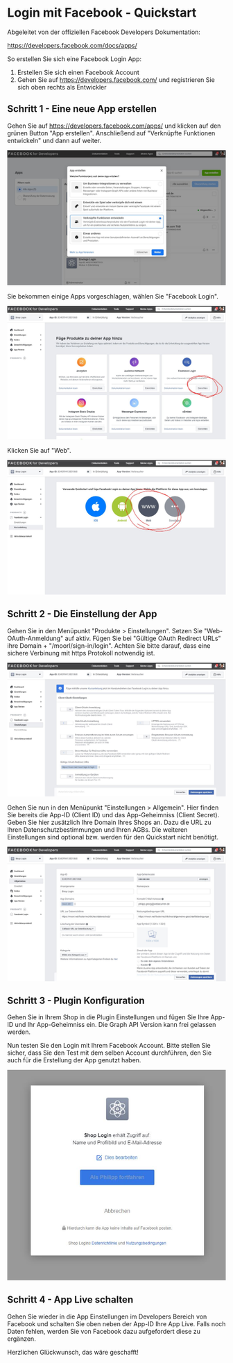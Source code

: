# Login mit Facebook - Quickstart

Abgeleitet von der offiziellen Facebook Developers Dokumentation:

https://developers.facebook.com/docs/apps/

So erstellen Sie sich eine Facebook Login App:

1. Erstellen Sie sich einen Facebook Account
2. Gehen Sie auf https://developers.facebook.com/ und registrieren Sie sich oben rechts als Entwickler

## Schritt 1 - Eine neue App erstellen

Gehen Sie auf https://developers.facebook.com/apps/ und klicken auf den grünen Button
"App erstellen". Anschließend auf "Verknüpfte Funktionen entwickeln" und dann auf weiter.

![Plugin Konfiguration](images/facebook-1.jpg)

Sie bekommen einige Apps vorgeschlagen, wählen Sie "Facebook Login".

![Plugin Konfiguration](images/facebook-2.jpg)

Klicken Sie auf "Web".

![Plugin Konfiguration](images/facebook-3.jpg)

## Schritt 2 - Die Einstellung der App

Gehen Sie in den Menüpunkt "Produkte > Einstellungen". Setzen Sie "Web-OAuth-Anmeldung" auf aktiv.
Fügen Sie bei "Gültige OAuth Redirect URLs" ihre Domain + "/moorl/sign-in/login". Achten Sie bitte darauf,
dass eine sichere Verbinung mit https Protokoll notwendig ist.

![Plugin Konfiguration](images/facebook-4.jpg)

Gehen Sie nun in den Menüpunkt "Einstellungen > Allgemein". Hier finden Sie bereits die App-ID (Client ID)
und das App-Geheimniss (Client Secret). Geben Sie hier zusätzlich Ihre Domain Ihres Shops an. Dazu die URL
zu Ihren Datenschutzbestimmungen und Ihren AGBs. Die weiteren Einstellungen sind optional bzw. werden für
den Quickstart nicht benötigt.

![Plugin Konfiguration](images/facebook-5.jpg)

## Schritt 3 - Plugin Konfiguration

Gehen Sie in Ihrem Shop in die Plugin Einstellungen und fügen Sie Ihre App-ID und Ihr App-Geheimniss ein.
Die Graph API Version kann frei gelassen werden.

Nun testen Sie den Login mit Ihrem Facebook Account. Bitte stellen Sie sicher, dass Sie den Test mit dem 
selben Account durchführen, den Sie auch für die Erstellung der App genutzt haben.

![Plugin Konfiguration](images/facebook-6.jpg)

## Schritt 4 - App Live schalten

Gehen Sie wieder in die App Einstellungen im Developers Bereich von Facebook und schalten Sie oben 
neben der App-ID Ihre App Live. Falls noch Daten fehlen, werden Sie von Facebook dazu aufgefordert
diese zu ergänzen.

Herzlichen Glückwunsch, das wäre geschafft!